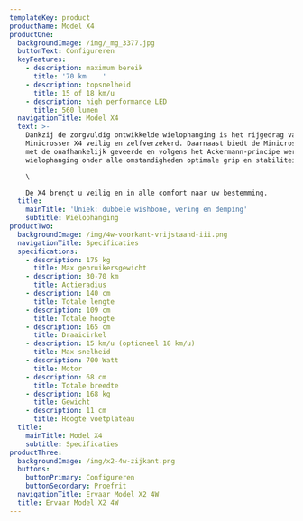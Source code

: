 ```yaml
---
templateKey: product
productName: Model X4
productOne:
  backgroundImage: /img/_mg_3377.jpg
  buttonText: Configureren
  keyFeatures:
    - description: maximum bereik
      title: '70 km    '
    - description: topsnelheid
      title: 15 of 18 km/u
    - description: high performance LED
      title: 560 lumen
  navigationTitle: Model X4
  text: >-
    Dankzij de zorgvuldig ontwikkelde wielophanging is het rijgedrag van de
    Minicrosser X4 veilig en zelfverzekerd. Daarnaast biedt de Minicrosser X4
    met de onafhankelijk geveerde en volgens het Ackermann-principe werkende
    wielophanging onder alle omstandigheden optimale grip en stabiliteit. \

    \

    De X4 brengt u veilig en in alle comfort naar uw bestemming.
  title:
    mainTitle: 'Uniek: dubbele wishbone, vering en demping'
    subtitle: Wielophanging
productTwo:
  backgroundImage: /img/4w-voorkant-vrijstaand-iii.png
  navigationTitle: Specificaties
  specifications:
    - description: 175 kg
      title: Max gebruikersgewicht
    - description: 30-70 km
      title: Actieradius
    - description: 140 cm
      title: Totale lengte
    - description: 109 cm
      title: Totale hoogte
    - description: 165 cm
      title: Draaicirkel
    - description: 15 km/u (optioneel 18 km/u)
      title: Max snelheid
    - description: 700 Watt
      title: Motor
    - description: 68 cm
      title: Totale breedte
    - description: 168 kg
      title: Gewicht
    - description: 11 cm
      title: Hoogte voetplateau
  title:
    mainTitle: Model X4
    subtitle: Specificaties
productThree:
  backgroundImage: /img/x2-4w-zijkant.png
  buttons:
    buttonPrimary: Configureren
    buttonSecondary: Proefrit
  navigationTitle: Ervaar Model X2 4W
  title: Ervaar Model X2 4W
---
```



